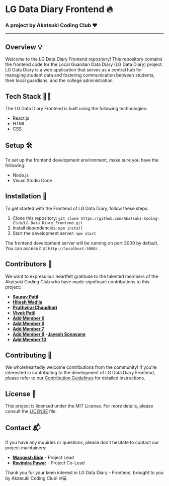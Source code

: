 # LG Data Diary Frontend 🔥

### A project by Akatsuki Coding Club ❤️

---

## Overview 💡

Welcome to the LG Data Diary Frontend repository! This repository contains the frontend code for the Local Guardian Data Diary (LG Data Diary) project. LG Data Diary is a web application that serves as a central hub for managing student data and fostering communication between students, their local guardians, and the college administration.

## Tech Stack 👩‍💻

The LG Data Diary Frontend is built using the following technologies:

- React.js
- HTML
- CSS

## Setup 🛠️

To set up the frontend development environment, make sure you have the following:

- Node.js
- Visual Studio Code

## Installation 🚀

To get started with the Frontend of LG Data Diary, follow these steps:

1. Clone this repository: `git clone https://github.com/Akatsuki-Coding-Club/LG_Data_Diary_Frontend.git`
2. Install dependencies: `npm install`
3. Start the development server: `npm start`

The frontend development server will be running on port 3000 by default. You can access it at `http://localhost:3000/`.

## Contributors 🌟

We want to express our heartfelt gratitude to the talented members of the Akatsuki Coding Club who have made significant contributions to this project:

- **[Saurav Patil](https://github.com/username)**
- **[Hitesh Wadile](https://github.com/username)**
- **[Pruthviraj Chaudhari](https://github.com/pruthviraj-chaudhari)** 
- **[Vivek Patil](https://github.com/vivekPatil45)**
- **[Add Member 6](https://github.com/username)**
- **[Add Member 6](https://github.com/username)**
- **[Add Member 7](https://github.com/username)**
- **[Add Member 8](https://github.com/username)**
-**[Jayesh Sonavane](https://github.com/jayeshsonavane2025)**
- **[Add Member 10](https://github.com/username)**

## Contributing 🤝

We wholeheartedly welcome contributions from the community! If you're interested in contributing to the development of LG Data Diary Frontend, please refer to our [Contribution Guidelines](CONTRIBUTING.md) for detailed instructions.

## License 📜

This project is licensed under the MIT License. For more details, please consult the [LICENSE](LICENSE) file.

## Contact 📬

If you have any inquiries or questions, please don't hesitate to contact our project maintainers:

- **[Mangesh Bide](https://github.com/username)** - Project Lead
- **[Ravindra Pawar](https://github.com/username)** - Project Co-Lead

Thank you for your keen interest in LG Data Diary - Frontend, brought to you by Akatsuki Coding Club! 🌐💻

